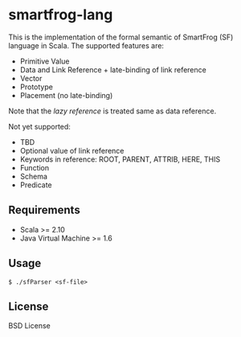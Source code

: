smartfrog-lang
==============
This is the implementation of the formal semantic of SmartFrog (SF) language in Scala. The supported features are:

- Primitive Value
- Data and Link Reference + late-binding of link reference
- Vector
- Prototype
- Placement (no late-binding)

Note that the _lazy reference_ is treated same as data reference.

Not yet supported:

- TBD
- Optional value of link reference
- Keywords in reference: ROOT, PARENT, ATTRIB, HERE, THIS
- Function
- Schema
- Predicate


Requirements
------------
- Scala >= 2.10
- Java Virtual Machine >= 1.6


Usage
-----

	$ ./sfParser <sf-file>


License
-------
BSD License
